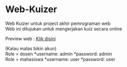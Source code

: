# Web-Kuizer
Web Kuizer untuk project akhir pemrograman web<br>
Web ini ditujukan untuk mengerjakan kuiz secara online

Preview web : <a href= "http://kuizer.42web.io">Klik disini</a><br>

(Kalau malas bikin akun)<br>
Role = dosen
*username: admin
*password: admin<br>
Role = mahasiswa
*username: user
*password: user<br>
